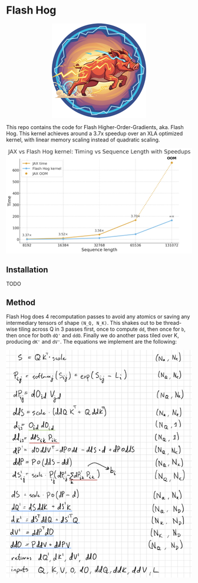# Flash Hog
<p align="center">
<img src="assets/logo.png" alt="Flash Hog Logo" width="256" />
</p>

This repo contains the code for Flash Higher-Order-Gradients, aka. Flash Hog.
This kernel achieves around a 3.7x speedup over an XLA optimized kernel, with linear memory scaling instead of quadratic scaling.

<p align="center">
<img src="assets/speedup.png" alt="Hog Speedup" width="512"/>
</p>

## Installation
TODO

## Method
Flash Hog does 4 recomputation passes to avoid any atomics or saving any intermediary tensors of shape `(N_Q, N_K)`.
This shakes out to be thread-wise tiling across Q in 3 passes first, once to compute `dd`, then once for `b`, then once for both `dQ'` and `ddO`.
Finally we do another pass tiled over K, producing `dK'` and `dV'`.
The equations we implement are the following:


<p align="center">
<img src="assets/handwritten_equations.png" alt="Equations" width="512"/>
</p>